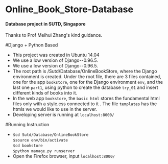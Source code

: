# Online_Book_Store-Database
<h4>Database project in SUTD, Singapore</h4>
Thanks to Prof Meihui Zhang's kind guidance.
  
#Django + Python Based
* This project was created in Ubuntu 14.04
* We use a low version of Django--0.96.5.
* We use a low version of Django--0.96.5. 
* The root path is /Sutd/Database/OnlineBookStore, where the Django environment is created. Under the root file, there are 3 files contained, one for the app `bookstore`, one for the Django environment `env`, and the last one `part1`, using python to create the database `try_01` and insert different kinds of books into it.
* In the web app `bookstore`, the `basic html` stores the fundamental html files only with a style.css connected to it . The file `templates` has the htmls we would like to use in the server.
* Developing server is running at `localhost:8000/`
  
#Running Instruction
* ```$cd Sutd/Database/OnlineBookStore```<br>
  ```$source env/bin/activate```<br>
  ```$cd bookstore```<br>
  ```$python manage.py runserver```<br>
* Open the Firefox browser, input `localhost:8000/`
